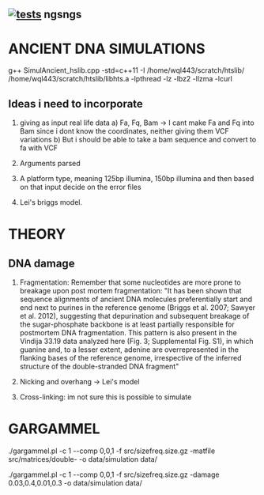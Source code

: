  ## [![tests](https://github.com/RAHenriksen/SimulAncient/actions/workflows/make.yml/badge.svg)](https://github.com/RAHenriksen/SimulAncient/actions/workflows/make.yml) ngsngs
# ANCIENT DNA SIMULATIONS

g++ SimulAncient_hslib.cpp -std=c++11 -I /home/wql443/scratch/htslib/ /home/wql443/scratch/htslib/libhts.a -lpthread -lz -lbz2 -llzma -lcurl

## Ideas i need to incorporate
1) giving as input real life data
  a) Fa, Fq, Bam -> I cant make Fa and Fq into Bam since i dont know the coordinates, neither giving them VCF variations
  b) But i should be able to take a bam sequence and convert to fa with VCF

2) Arguments parsed

3) A platform type, meaning 125bp illumina, 150bp illumina and then based on that input decide on the error files

4) Lei's briggs model.

# THEORY
## DNA damage 
1) Fragmentation: Remember that some nucleotides are more prone to breakage upon post mortem fragmentation: "It has been shown that sequence alignments of ancient DNA molecules preferentially start and end next to purines in the reference genome (Briggs et al. 2007; Sawyer et al. 2012), suggesting that
depurination and subsequent breakage of the sugar-phosphate backbone is at least partially responsible for postmortem DNA fragmentation. This pattern is also present in the Vindija 33.19 data analyzed here (Fig. 3; Supplemental Fig. S1), in which guanine and, to a lesser extent, adenine are overrepresented in the flanking bases of the reference genome, irrespective of the inferred structure of the double-stranded DNA fragment"

2) Nicking and overhang -> Lei's model

3) Cross-linking: im not sure this is possible to simulate

# GARGAMMEL
./gargammel.pl -c 1 --comp 0,0,1 -f src/sizefreq.size.gz -matfile src/matrices/double- -o data/simulation data/

./gargammel.pl -c 1 --comp 0,0,1 -f src/sizefreq.size.gz -damage 0.03,0.4,0.01,0.3 -o data/simulation data/

